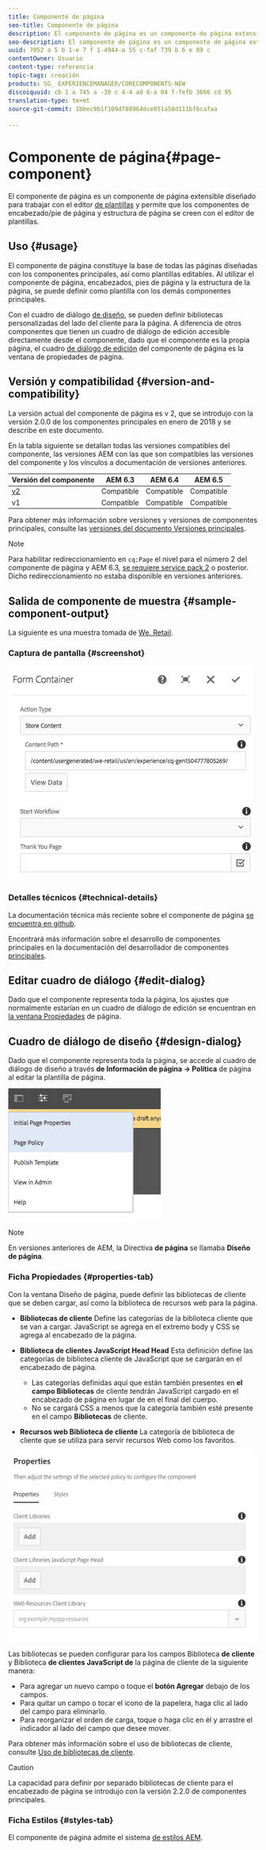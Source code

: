 ```yaml
---
title: Componente de página
seo-title: Componente de página
description: El componente de página es un componente de página extensible diseñado para trabajar con el editor de plantillas y permitir que los componentes de encabezado/pie de página y estructura se creen con el editor de plantillas.
seo-description: El componente de página es un componente de página extensible diseñado para trabajar con el editor de plantillas y permitir que los componentes de encabezado/pie de página y estructura se creen con el editor de plantillas.
uuid: 7052 a 5 b 1-e 7 f 1-4944-a 55 c-faf 739 b 6 e 89 c
contentOwner: Usuario
content-type: referencia
topic-tags: creación
products: SG_ EXPERIENCEMANAGER/CORECOMPONENTS-NEW
discoiquuid: cb 1 a 745 a -30 c 4-4 ad 6-a 04 f-fefb 3666 cd 95
translation-type: tm+mt
source-git-commit: 1bbec9b1f109df88964dce051a58d111bf6cafaa

---
```



# Componente de página{#page-component}

El componente de página es un componente de página extensible diseñado para trabajar con el editor [de plantillas](https://helpx.adobe.com/experience-manager/6-5/sites/authoring/using/templates.html) y permite que los componentes de encabezado/pie de página y estructura de página se creen con el editor de plantillas.

## Uso {#usage}

El componente de página constituye la base de todas las páginas diseñadas con los componentes principales, así como plantillas editables. Al utilizar el componente de página, encabezados, pies de página y la estructura de la página, se puede definir como plantilla con los demás componentes principales.

Con el cuadro de diálogo [de diseño](#design-dialog), se pueden definir bibliotecas personalizadas del lado del cliente para la página. A diferencia de otros componentes que tienen un cuadro de diálogo de edición accesible directamente desde el componente, dado que el componente es la propia página, el cuadro [de diálogo de edición](#edit-dialog) del componente de página es la ventana de propiedades de página.

## Versión y compatibilidad {#version-and-compatibility}

La versión actual del componente de página es v 2, que se introdujo con la versión 2.0.0 de los componentes principales en enero de 2018 y se describe en este documento.

En la tabla siguiente se detallan todas las versiones compatibles del componente, las versiones AEM con las que son compatibles las versiones del componente y los vínculos a documentación de versiones anteriores.

| Versión del componente | AEM 6.3 | AEM 6.4 | AEM 6.5 |
|---|---|---|---|
| [v2](page-v1.md) | Compatible | Compatible | Compatible |
| v1 | Compatible | Compatible | Compatible |

Para obtener más información sobre versiones y versiones de componentes principales, consulte las [versiones del documento Versiones principales](versions.md).

>[!NOTE]
>
>Para habilitar redireccionamiento en `cq:Page` el nivel para el número 2 del componente de página y AEM 6.3, [se requiere service pack 2](https://helpx.adobe.com/experience-manager/6-3/release-notes/sp2-release-notes.html) o posterior. Dicho redireccionamiento no estaba disponible en versiones anteriores.

## Salida de componente de muestra {#sample-component-output}

La siguiente es una muestra tomada de [We. Retail](https://helpx.adobe.com/experience-manager/6-5/sites/developing/using/we-retail.html).

### Captura de pantalla {#screenshot}

![](assets/chlimage_1.png)

### Detalles técnicos {#technical-details}

La documentación técnica más reciente sobre el componente de página [se encuentra en github](https://github.com/adobe/aem-core-wcm-components/blob/master/content/src/content/jcr_root/apps/core/wcm/components/page/v2/page).

Encontrará más información sobre el desarrollo de componentes principales en la documentación del desarrollador de componentes [principales](developing.md).

## Editar cuadro de diálogo {#edit-dialog}

Dado que el componente representa toda la página, los ajustes que normalmente estarían en un cuadro de diálogo de edición se encuentran en [la ventana Propiedades](https://helpx.adobe.com/experience-manager/6-5/sites/authoring/using/editing-page-properties.html) de página.

## Cuadro de diálogo de diseño {#design-dialog}

Dado que el componente representa toda la página, se accede al cuadro de diálogo de diseño a través **de Información de página -&gt; Política** de página al editar la plantilla de página.

![](assets/screen_shot_2018-04-03at113410.png)

>[!NOTE]
>
>En versiones anteriores de AEM, la Directiva **de página** se llamaba **Diseño de página**.

### Ficha Propiedades {#properties-tab}

Con la ventana Diseño de página, puede definir las bibliotecas de cliente que se deben cargar, así como la biblioteca de recursos web para la página.

* **Bibliotecas
de cliente** Define las categorías de la biblioteca cliente que se van a cargar. JavaScript se agrega en el extremo body y CSS se agrega al encabezado de la página.
* **Biblioteca de clientes JavaScript Head Head**
Esta definición define las categorías de biblioteca cliente de JavaScript que se cargarán en el encabezado de página.
   * Las categorías definidas aquí que están también presentes en **el campo Bibliotecas** de cliente tendrán JavaScript cargado en el encabezado de página en lugar de en el final del cuerpo.
   * No se cargará CSS a menos que la categoría también esté presente en el campo **Bibliotecas** de cliente.

* **Recursos web Biblioteca
de cliente** La categoría de biblioteca de cliente que se utiliza para servir recursos Web como los favoritos.

![](assets/screenshot_2018-10-19at104949.png)

Las bibliotecas se pueden configurar para los campos Biblioteca **de cliente** y Biblioteca **de clientes JavaScript de** la página de cliente de la siguiente manera:

* Para agregar un nuevo campo o toque el **botón Agregar** debajo de los campos.
* Para quitar un campo o tocar el icono de la papelera, haga clic al lado del campo para eliminarlo.
* Para reorganizar el orden de carga, toque o haga clic en él y arrastre el indicador al lado del campo que desee mover.

Para obtener más información sobre el uso de bibliotecas de cliente, consulte [Uso de bibliotecas de cliente](https://helpx.adobe.com/experience-manager/6-5/sites/developing/using/clientlibs.html).

>[!CAUTION]
>
>La capacidad para definir por separado bibliotecas de cliente para el encabezado de página se introdujo con la versión 2.2.0 de componentes principales.

### Ficha Estilos {#styles-tab}

El componente de página admite el sistema [de estilos AEM](authoring.md#component-styling).